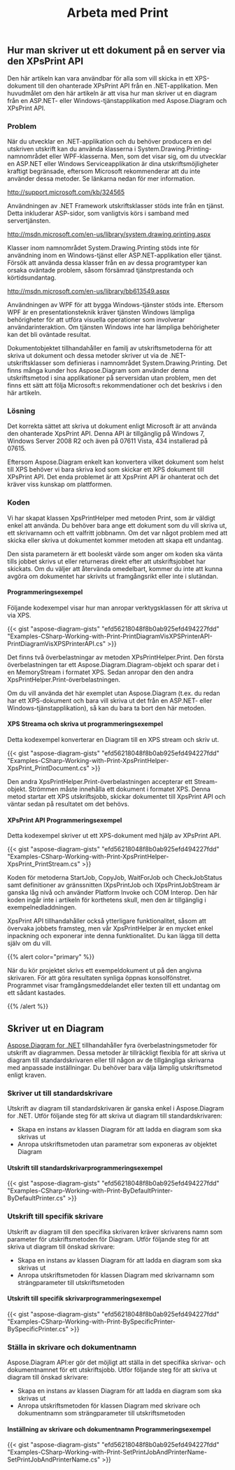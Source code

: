 ﻿---
title: Arbeta med Print
type: docs
weight: 80
url: /sv/net/working-with-print/
description: Det här avsnittet förklarar hur man skriver ut ett dokument via XPsPrint med Aspose.Diagram.
---
## **Hur man skriver ut ett dokument på en server via den XPsPrint API**
Den här artikeln kan vara användbar för alla som vill skicka in ett XPS-dokument till den ohanterade XPsPrint API från en .NET-applikation. Men huvudmålet om den här artikeln är att visa hur man skriver ut en diagram från en ASP.NET- eller Windows-tjänstapplikation med Aspose.Diagram och XPsPrint API.
### **Problem**
När du utvecklar en .NET-applikation och du behöver producera en del utskriven utskrift kan du använda klasserna i System.Drawing.Printing-namnområdet eller WPF-klasserna. Men, som det visar sig, om du utvecklar en ASP.NET eller Windows Serviceapplikation är dina utskriftsmöjligheter kraftigt begränsade, eftersom Microsoft rekommenderar att du inte använder dessa metoder. Se länkarna nedan för mer information.

<http://support.microsoft.com/kb/324565>

Användningen av .NET Framework utskriftsklasser stöds inte från en tjänst. Detta inkluderar ASP-sidor, som vanligtvis körs i samband med servertjänsten.

<http://msdn.microsoft.com/en-us/library/system.drawing.printing.aspx>

Klasser inom namnområdet System.Drawing.Printing stöds inte för användning inom en Windows-tjänst eller ASP.NET-applikation eller tjänst. Försök att använda dessa klasser från en av dessa programtyper kan orsaka oväntade problem, såsom försämrad tjänstprestanda och körtidsundantag.

<http://msdn.microsoft.com/en-us/library/bb613549.aspx>

Användningen av WPF för att bygga Windows-tjänster stöds inte. Eftersom WPF är en presentationsteknik kräver tjänsten Windows lämpliga behörigheter för att utföra visuella operationer som involverar användarinteraktion. Om tjänsten Windows inte har lämpliga behörigheter kan det bli oväntade resultat.

Dokumentobjektet tillhandahåller en familj av utskriftsmetoderna för att skriva ut dokument och dessa metoder skriver ut via de .NET-utskriftsklasser som definieras i namnområdet System.Drawing.Printing. Det finns många kunder hos Aspose.Diagram som använder denna utskriftsmetod i sina applikationer på serversidan utan problem, men det finns ett sätt att följa Microsoft:s rekommendationer och det beskrivs i den här artikeln.
### **Lösning**
Det korrekta sättet att skriva ut dokument enligt Microsoft är att använda den ohanterade XpsPrint API. Denna API är tillgänglig på Windows 7, Windows Server 2008 R2 och även på 07611 Vista, 434 installerad på 07615.

Eftersom Aspose.Diagram enkelt kan konvertera vilket dokument som helst till XPS behöver vi bara skriva kod som skickar ett XPS dokument till XPsPrint API. Det enda problemet är att XpsPrint API är ohanterat och det kräver viss kunskap om plattformen.
### **Koden**
Vi har skapat klassen XpsPrintHelper med metoden Print, som är väldigt enkel att använda. Du behöver bara ange ett dokument som du vill skriva ut, ett skrivarnamn och ett valfritt jobbnamn. Om det var något problem med att skicka eller skriva ut dokumentet kommer metoden att skapa ett undantag.

Den sista parametern är ett booleskt värde som anger om koden ska vänta tills jobbet skrivs ut eller returneras direkt efter att utskriftsjobbet har skickats. Om du väljer att återvända omedelbart, kommer du inte att kunna avgöra om dokumentet har skrivits ut framgångsrikt eller inte i slutändan.
#### **Programmeringsexempel**
Följande kodexempel visar hur man anropar verktygsklassen för att skriva ut via XPS.

{{< gist "aspose-diagram-gists" "efd56218048f8b0ab925efd494227fdd" "Examples-CSharp-Working-with-Print-PrintDiagramVisXPSPrinterAPI-PrintDiagramVisXPSPrinterAPI.cs" >}}


Det finns två överbelastningar av metoden XPsPrintHelper.Print. Den första överbelastningen tar ett Aspose.Diagram.Diagram-objekt och sparar det i en MemoryStream i formatet XPS. Sedan anropar den den andra XpsPrintHelper.Print-överbelastningen.

Om du vill använda det här exemplet utan Aspose.Diagram (t.ex. du redan har ett XPS-dokument och bara vill skriva ut det från en ASP.NET- eller Windows-tjänstapplikation), så kan du bara ta bort den här metoden.
#### **XPS Streama och skriva ut programmeringsexempel**
Detta kodexempel konverterar en Diagram till en XPS stream och skriv ut.

{{< gist "aspose-diagram-gists" "efd56218048f8b0ab925efd494227fdd" "Examples-CSharp-Working-with-Print-XpsPrintHelper-XpsPrint_PrintDocument.cs" >}}


Den andra XpsPrintHelper.Print-överbelastningen accepterar ett Stream-objekt. Strömmen måste innehålla ett dokument i formatet XPS. Denna metod startar ett XPS utskriftsjobb, skickar dokumentet till XpsPrint API och väntar sedan på resultatet om det behövs.
#### **XPsPrint API Programmeringsexempel**
Detta kodexempel skriver ut ett XPS-dokument med hjälp av XPsPrint API.

{{< gist "aspose-diagram-gists" "efd56218048f8b0ab925efd494227fdd" "Examples-CSharp-Working-with-Print-XpsPrintHelper-XpsPrint_PrintStream.cs" >}}


Koden för metoderna StartJob, CopyJob, WaitForJob och CheckJobStatus samt definitioner av gränssnitten IXpsPrintJob och IXpsPrintJobStream är ganska låg nivå och använder Platform Invoke och COM Interop. Den här koden ingår inte i artikeln för korthetens skull, men den är tillgänglig i exempelnedladdningen.

XpsPrint API tillhandahåller också ytterligare funktionalitet, såsom att övervaka jobbets framsteg, men vår XpsPrintHelper är en mycket enkel inpackning och exponerar inte denna funktionalitet. Du kan lägga till detta själv om du vill.

{{% alert color="primary" %}}

När du kör projektet skrivs ett exempeldokument ut på den angivna skrivaren. För att göra resultaten synliga öppnas konsolfönstret. Programmet visar framgångsmeddelandet eller texten till ett undantag om ett sådant kastades.

{{% /alert %}}
## **Skriver ut en Diagram**
[Aspose.Diagram for .NET](https://products.aspose.com/diagram/net/) tillhandahåller fyra överbelastningsmetoder för utskrift av diagrammen. Dessa metoder är tillräckligt flexibla för att skriva ut diagram till standardskrivaren eller till någon av de tillgängliga skrivarna med anpassade inställningar. Du behöver bara välja lämplig utskriftsmetod enligt kraven.
### **Skriver ut till standardskrivare**
Utskrift av diagram till standardskrivaren är ganska enkel i Aspose.Diagram for .NET. Utför följande steg för att skriva ut diagram till standardskrivaren:

- Skapa en instans av klassen Diagram för att ladda en diagram som ska skrivas ut
- Anropa utskriftsmetoden utan parametrar som exponeras av objektet Diagram
#### **Utskrift till standardskrivarprogrammeringsexempel**
{{< gist "aspose-diagram-gists" "efd56218048f8b0ab925efd494227fdd" "Examples-CSharp-Working-with-Print-ByDefaultPrinter-ByDefaultPrinter.cs" >}}
### **Utskrift till specifik skrivare**
Utskrift av diagram till den specifika skrivaren kräver skrivarens namn som parameter för utskriftsmetoden för Diagram. Utför följande steg för att skriva ut diagram till önskad skrivare:

- Skapa en instans av klassen Diagram för att ladda en diagram som ska skrivas ut
- Anropa utskriftsmetoden för klassen Diagram med skrivarnamn som strängparameter till utskriftsmetoden
#### **Utskrift till specifik skrivarprogrammeringsexempel**
{{< gist "aspose-diagram-gists" "efd56218048f8b0ab925efd494227fdd" "Examples-CSharp-Working-with-Print-BySpecificPrinter-BySpecificPrinter.cs" >}}
### **Ställa in skrivare och dokumentnamn**
Aspose.Diagram API:er gör det möjligt att ställa in det specifika skrivar- och dokumentnamnet för ett utskriftsjobb. Utför följande steg för att skriva ut diagram till önskad skrivare:

- Skapa en instans av klassen Diagram för att ladda en diagram som ska skrivas ut
- Anropa utskriftsmetoden för klassen Diagram med skrivare och dokumentnamn som strängparameter till utskriftsmetoden
#### **Inställning av skrivare och dokumentnamn Programmeringsexempel**
{{< gist "aspose-diagram-gists" "efd56218048f8b0ab925efd494227fdd" "Examples-CSharp-Working-with-Print-SetPrintJobAndPrinterName-SetPrintJobAndPrinterName.cs" >}}

